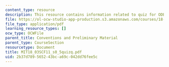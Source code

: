 ```yaml
---
content_type: resource
description: This resource contains information related to quiz for ODE.
file: https://ol-ocw-studio-app-production.s3.amazonaws.com/courses/18-03sc-differential-equations-fall-2011/2b37d789565243bca69c042dd76fee5c_MIT18_03SCF11_s0_5quizq.pdf
file_type: application/pdf
learning_resource_types: []
ocw_type: OCWFile
parent_title: Conventions and Preliminary Material
parent_type: CourseSection
resourcetype: Document
title: MIT18_03SCF11_s0_5quizq.pdf
uid: 2b37d789-5652-43bc-a69c-042dd76fee5c
---
```

